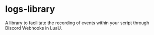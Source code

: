 # logs-library
A library to facilitate the recording of events within your script through Discord Webhooks in LuaU.
